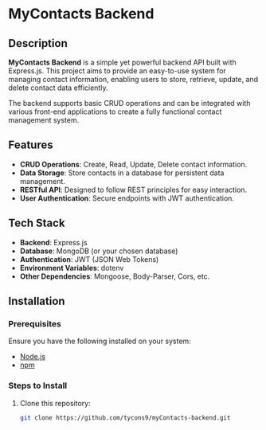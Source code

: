 # MyContacts Backend



## Description

**MyContacts Backend** is a simple yet powerful backend API built with Express.js. This project aims to provide an easy-to-use system for managing contact information, enabling users to store, retrieve, update, and delete contact data efficiently.

The backend supports basic CRUD operations and can be integrated with various front-end applications to create a fully functional contact management system.

## Features

- **CRUD Operations**: Create, Read, Update, Delete contact information.
- **Data Storage**: Store contacts in a database for persistent data management.
- **RESTful API**: Designed to follow REST principles for easy interaction.
- **User Authentication**: Secure endpoints with JWT authentication.

## Tech Stack

- **Backend**: Express.js
- **Database**: MongoDB (or your chosen database)
- **Authentication**: JWT (JSON Web Tokens)
- **Environment Variables**: dotenv
- **Other Dependencies**: Mongoose, Body-Parser, Cors, etc.

## Installation

### Prerequisites

Ensure you have the following installed on your system:

- [Node.js](https://nodejs.org/)
- [npm](https://www.npmjs.com/)

### Steps to Install

1. Clone this repository:

   ```bash
   git clone https://github.com/tycons9/myContacts-backend.git
